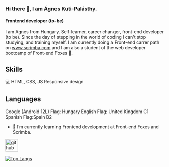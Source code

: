 
### Hi there 👋, I am Ágnes Kuti-Palásthy.
#### Frontend developer (to-be)
I am Agnes from Hungary. Self-learner, career changer, front-end developer (to be). Since the day of stepping in the world of coding I can't stop studying, and training myself. I am currently doing a Front-end carrer path on www.scrimba.com and I am also a student of the web developer bootcamp of Front-end Foxes :fox_face:. 

## Skills

💻 HTML, CSS, JS
Responsive design

## Languages

Google (Android 12L) Flag: Hungary 
English Flag: United Kingdom C1
Spanish Flag:Spain B2


- 🌱 I’m currently learning Frontend development at Front-end Foxes and Scrimba. 


[<img src='https://cdn.jsdelivr.net/npm/simple-icons@3.0.1/icons/github.svg' alt='github' height='40'>](https://github.com/agnesnora)  

[![Top Langs](https://github-readme-stats.vercel.app/api/top-langs/?username=agnesnora)](https://github.com/anuraghazra/github-readme-stats)

 

